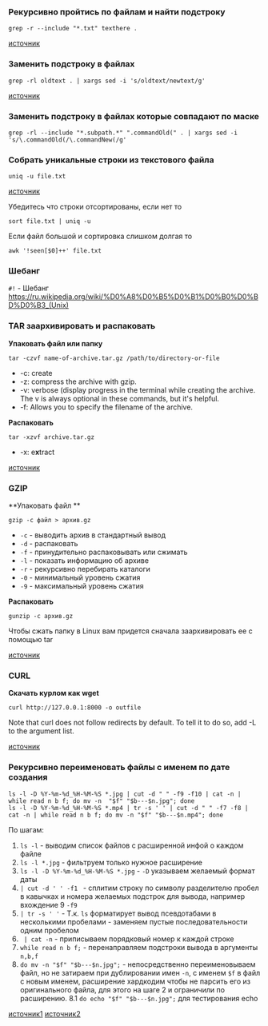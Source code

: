 ### Рекурсивно пройтись по файлам и найти подстроку
```
grep -r --include "*.txt" texthere .
```
[источник](https://stackoverflow.com/a/8684886/14857550)

### Заменить подстроку в файлах
```
grep -rl oldtext . | xargs sed -i 's/oldtext/newtext/g'
```
[источник](https://stackoverflow.com/a/22385837/14857550)

### Заменить подстроку в файлах которые совпадают по маске

```
grep -rl --include "*.subpath.*" ".commandOld(" . | xargs sed -i 's/\.commandOld(/\.commandNew(/g'
```

### Собрать уникальные строки из текстового файла
```
uniq -u file.txt
```
[источник](https://stackoverflow.com/a/13778360/14857550)

Убедитесь что строки отсортированы, если нет то

```
sort file.txt | uniq -u
```

Если файл большой и сортировка слишком долгая то
```
awk '!seen[$0]++' file.txt
```

### Шебанг
`#!` - Шебанг https://ru.wikipedia.org/wiki/%D0%A8%D0%B5%D0%B1%D0%B0%D0%BD%D0%B3_(Unix)

### TAR заархивировать и распаковать
**Упаковать файл или папку** 
```
tar -czvf name-of-archive.tar.gz /path/to/directory-or-file
```

* -c: сreate 
* -z: сompress the archive with gzip.
* -v: verbose (display progress in the terminal while creating the archive. The v is always optional in these commands, but it's helpful.
* -f: Allows you to specify the filename of the archive.

**Распаковать**
```
tar -xzvf archive.tar.gz
```
* -x: e**x**tract

[источник](https://stackoverflow.com/a/13778360/14857550)

### GZIP
**Упаковать файл ** 
```
gzip -c файл > архив.gz
```

* `-c` - выводить архив в стандартный вывод
* `-d` - распаковать
* `-f` - принудительно распаковывать или сжимать
* `-l` - показать информацию об архиве
* `-r` - рекурсивно перебирать каталоги
* `-0` - минимальный уровень сжатия
* `-9` - максимальный уровень сжатия

**Распаковать**
```
gunzip -c архив.gz
```

Чтобы сжать папку в Linux вам придется сначала заархивировать ее с помощью tar

[источник](https://losst.pro/arhivatsiya-v-linux#gzip)


### CURL
**Скачать курлом как wget**
```
curl http://127.0.0.1:8000 -o outfile
```
Note that curl does not follow redirects by default. To tell it to do so, add -L to the argument list.

[источник](https://stackoverflow.com/a/4572158/14857550)

### Рекурсивно переименовать файлы с именем по дате создания
```
ls -l -D %Y-%m-%d_%H-%M-%S *.jpg | cut -d " " -f9 -f10 | cat -n | while read n b f; do mv -n  "$f" "$b---$n.jpg"; done 
ls -l -D %Y-%m-%d_%H-%M-%S *.mp4 | tr -s ' ' | cut -d " " -f7 -f8 | cat -n | while read n b f; do mv -n "$f" "$b---$n.mp4"; done
```
По шагам:
1. `ls -l` - выводим список файлов с расширенной инфой о каждом файле
2. `ls -l *.jpg` - фильтруем только нужное расширение
3. `ls -l -D %Y-%m-%d_%H-%M-%S *.jpg` - `-D` указываем желаемый формат даты
4. `| cut -d ' ' -f1 ` - сплитим строку по символу разделителю пробел в кавычках и номера желаемых подстрок для вывода, например вхождение 9 `-f9`
5. ` | tr -s ' ' ` - Т.к. `ls` форматирует вывод псевдотабами в несколькими пробелами - заменяем пустые последовательности одним пробелом
6. ` | cat -n` - приписываем порядковый номер к каждой строке
7. `while read n b f;` - перенаправляем подстроки вывода в аргументы `n,b,f`
8. `do mv -n "$f" "$b---$n.jpg";` - непосредственно переименовываем файл, но не затираем при дублировании имен `-n`, с именем `$f` в файл с новым именем, расширение хардкодим чтобы не парсить его из оригинального файла, для этого на шаге 2 и ограничили по расширению.
8.1 `do echo "$f" "$b---$n.jpg";` для тестирования echo

[источник1](https://stackoverflow.com/a/34153342/14857550) [источник2](https://unix.stackexchange.com/a/340069)
